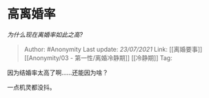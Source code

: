 # 高离婚率
*为什么现在离婚率如此之高?*

> Author: #Anonymity
> Last update: *23/07/2021* 
> Link: [[离婚要事]] [[Anonymity/03 - 第一性/离婚冷静期]] [[冷静期]]
> Tag:   

 
因为结婚率太高了啊……还能因为啥？

一点机灵都没抖。



